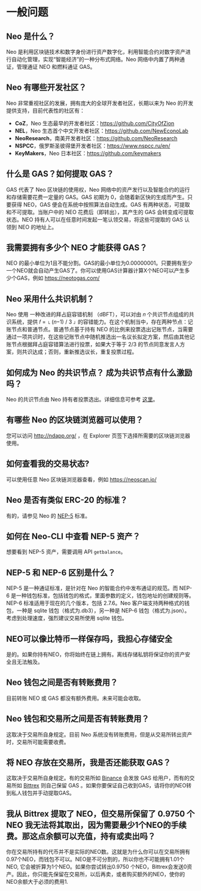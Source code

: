 # 一般问题

## Neo 是什么？

Neo 是利用区块链技术和数字身份进行资产数字化，利用智能合约对数字资产进行自动化管理，实现“智能经济”的一种分布式网络。Neo 网络中内置了两种通证，管理通证 NEO 和燃料通证 GAS。

## Neo 有哪些开发社区？

Neo 非常重视社区的发展，拥有庞大的全球开发者社区，长期以来为 Neo 的开发提供支持，目前代表性的社区有：

- **CoZ**，Neo 生态最早的开发者社区：https://github.com/CityOfZion
- **NEL**，Neo 生态首个中文开发者社区：https://github.com/NewEconoLab
- **NeoResearch**，南美开发者社区：https://github.com/NeoResearch
- **NSPCC**，俄罗斯圣彼得堡开发者社区：https://www.nspcc.ru/en/
- **KeyMakers**，Neo 日本社区：https://github.com/keymakers

## 什么是 GAS？如何提取 GAS？

GAS 代表了 Neo 区块链的使用权，Neo 网络中的资产发行以及智能合约的运行和存储需要花费一定量的 GAS。GAS 初期为 0，会随着新区快的生成而产生。只要获得 NEO，GAS 便会在系统中按照算法自动生成。GAS 有两种状态，可提取和不可提取。当账户中的 NEO 花费后（即转出），其产生的 GAS 会转变成可提取状态。NEO 持有人可以在任意时间发起一笔认领交易，将这些可提取的 GAS 认领到 NEO 的地址上。

## 我需要拥有多少个 NEO 才能获得 GAS？

NEO 的最小单位为1且不能分割。GAS的最小单位为0.00000001。只要拥有至少一个NEO就会自动产生GAS了。你可以使用GAS计算器计算X个NEO可以产生多少个GAS，例如 <https://neotogas.com/> 

## Neo 采用什么共识机制？

Neo 使用 一种改进的拜占庭容错机制 （dBFT），可以对由 𝑛 个共识节点组成的共识系统，提供 𝑓 = ⌊ (𝑛−1) / 3 ⌋ 的容错能力。在这个机制当中，存在两种节点：记账节点和普通节点。普通节点基于持有 NEO 的比例来投票选出记账节点，当需要通过一项共识时，在这些记账节点中随机推选出一名议长拟定方案，然后由其他记账节点根据拜占庭容错算法进行投票，如果大于等于 2/3 的节点同意发言人方案，则共识达成；否则，重新推选议长，重复投票过程。

## 如何成为 Neo 的共识节点？ 成为共识节点有什么激励吗？

Neo 的共识节点由 Neo 持有者投票选出。详细信息可参考 [这里](https://neo-ngd.github.io/reference/如何成为NEO共识节点.html)。

## 有哪些 Neo 的区块链浏览器可以使用？

您可以访问 http://ndapp.org/ ，在 Explorer 页签下选择所需要的区块链浏览器使用。

## 如何查看我的交易状态?

可以使用任意 Neo 区块链浏览器查看，例如 <https://neoscan.io/>

## Neo 是否有类似 ERC-20 的标准？

有的，请参见 Neo 的 [NEP-5](https://github.com/neo-project/proposals/blob/master/nep-5.mediawiki) 标准。

## 如何在 Neo-CLI 中查看 NEP-5 资产？

想要看到 NEP-5 资产，需要调用 API `getbalance`。

## NEP-5 和 NEP-6 区别是什么？

NEP-5 是一种通证标准，是针对在 Neo 的智能合约中发布通证的规范。而 NEP-6 是一种钱包标准，包括钱包的格式，里面参数的定义，钱包地址的创建规则等。NEP-6 标准适用于现在的几个版本，包括 2.7.6。Neo 客户端支持两种格式的钱包，一种是 sqlite 钱包（格式为.db3），另一种是 NEP-6 钱包（格式为.json）。考虑到处理速度，强烈建议交易所使用 sqlite 钱包。

## NEO可以像比特币一样保存吗，我担心存储安全

是的。如果你持有NEO，你将始终在链上拥有。离线存储私钥将保证你的资产安全且无法触及。

## Neo 钱包之间是否有转账费用？

目前转账 NEO 或 GAS 都没有额外费用。未来可能会收取。

## Neo 钱包和交易所之间是否有转账费用？

这取决于交易所自身规定。目前 Neo 系统没有转账费用，但是从交易所转出资产时，交易所可能需要收费。

## 将 NEO 存放在交易所，我是否还能获取 GAS？

这取决于交易所自身规定。有的交易所如 [Binance](https://www.binance.com/) 会发放 GAS 给用户，而有的交易所如 [Bittrex](https://www.bittrex.com/) 则自己保留 GAS 。如果你要保证自己收到GAS，请将你的NEO转到私人钱包并手动提取GAS。

## 我从 Bittrex 提取了 NEO，但交易所保留了 0.9750 个 NEO 我无法将其取出，因为需要最少1个NEO的手续费。那这点余额可以充值，持有或卖出吗？ 

你在交易所持有的代币并不是实际的NEO数。这就是为什么你可以在交易所拥有0.97个NEO，而钱包不可以。NEO是不可分割的，所以你也不可能拥有1.01个NEO, 它会被折算为1个NEO。如果你尝试转出0.9750 个NEO，Bittrex会发送0资产。因此，你只能先保留在交易所，以后再卖，或者购买额外的NEO，使你的NEO余额大于必须的费用1.

